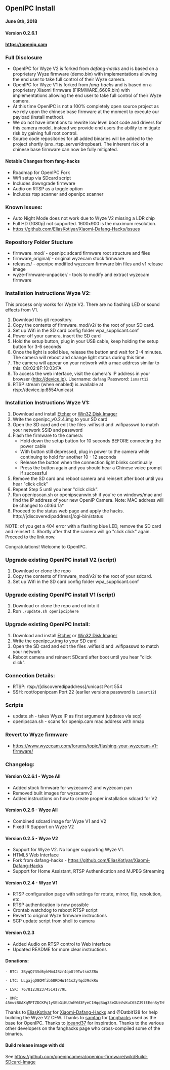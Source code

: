 ## OpenIPC Install ##    

#### June 8th, 2018 ####

#### Version 0.2.6.1

#### https://openip.cam ####


### Full Disclosure ###

- OpenIPC for Wyze V2 is forked from _dafang-hacks_ and is based on a proprietary Wyze firmware (demo.bin) with implementations allowing the end user to take full control of their Wyze camera.
- OpenIPC for Wyze V1 is forked from _fang-hacks_ and is based on a proprietary Xiaomi firmware (FIRMWARE_660R.bin) with implementations allowing the end user to take full control of their Wyze camera.
- At this time OpenIPC is not a 100% completely open source project as we rely upon the chinese base firmware at the moment to execute our payload (install method).
- We do not have intentions to rewrite low level boot code and drivers for this camera model, instead we provide end users the ability to mitigate risk by gaining full root control.
- Source code repositories for all added binaries will be added to the project shortly (snx_rtsp_server/dropbear). The inherent risk of a chinese base firmware can now be fully mitigated.

#### Notable Changes from fang-hacks ####
  - Roadmap for OpenIPC Fork
  - Wifi setup via SDcard script
  - Includes downgrade firmware
  - Audio on RTSP as a toggle option
  - Includes rtsp scanner and openipc scanner

### Known Issues: ###
- Auto Night Mode does not work due to Wyze V2 missing a LDR chip
- Full HD (1080p) not supported. 1600x900 is the maximum resolution.
- https://github.com/EliasKotlyar/Xiaomi-Dafang-Hacks/issues

### Repository Folder Stucture ###
  - firmware_mod/ - openipc sdcard firmware root structure and files
  - firmware_original/ - original wyzecam stock firmware
  - releases/ - openipc modified wyzecam firmware bin files and v1 release image
  - wyze-firmware-unpacker/ - tools to modify and extract wyzecam firmware

### Installation Instructions Wyze V2: ###

This process only works for Wyze V2. There are no flashing LED or sound effects from V1.

1. Download this git repository.
2. Copy the contents of firmware_mod/v2/ to the root of your SD card.
3. Set up Wifi in the SD card config folder wpa_supplicant.conf
4. Power off your camera, insert the SD card
5. Hold the setup button, plug in your USB cable, keep holding the setup button for 3-6 seconds
6. Once the light is solid blue, release the button and wait for 3-4 minutes. The camera will reboot and change light status during this time.
7. The camera will appear on your network with a mac address similar to this: C8:02:8F:10:03:FA
8. To access the web interface, visit the camera's IP address in your browser (http://device.ip). Username: `dafang` Password: `ismart12`
9. RTSP stream (when enabled) is available at rtsp://device.ip:8554/unicast

### Installation Instructions Wyze V1: ###

1. Download and install [Etcher](https://etcher.io) or [Win32 Disk Imager](https://sourceforge.net/projects/win32diskimager/)
2. Write the openipc_v0.2.4.img to your SD card
3. Open the SD card and edit the files .wifissid and .wifipasswd to match your network SSID and password
4. Flash the firmware to the camera:
    - Hold down the setup button for 10 seconds BEFORE connecting the power cable
    - With button still depressed, plug in power to the camera while continuing to hold for another 10 - 12 seconds
    - Release the button when the connection light blinks continually
    - Press the button again and you should hear a Chinese voice prompt if successful
5. Remove the SD card and reboot camera and reinsert after boot until you hear "click click"
6. Repeat Step 5 until you hear "click click".
7. Run openipscan.sh or openipscanwin.sh if you're on windows/mac and find the IP address of your new OpenIP Camera. Note: MAC address will be changed to c0:6d:1a*
8. Proceed to the status web page and apply the hacks. http://[discoveredipaddress]/cgi-bin/status 

NOTE: of you get a 404 error with a flashing blue LED, remove the SD card and reinsert it. Shortly after thst the camera will go "click click" again. Proceed to the link now.

Congratulations! Welcome to OpenIPC.

### Upgrade existing OpenIPC install V2 (script) ###

1. Download or clone the repo
2. Copy the contents of firmware_mod/v2/ to the root of your sdcard.
3. Set up Wifi in the SD card config folder wpa_supplicant.conf

### Upgrade existing OpenIPC install V1 (script) ###

1. Download or clone the repo and cd into it
2. Run `./update.sh openipciphere`

### Upgrade existing OpenIPC Install: ###

1. Download and install [Etcher](https://etcher.io) or [Win32 Disk Imager](https://sourceforge.net/projects/win32diskimager/)
2. Write the openipc_v<version>.img to your SD card
3. Open the SD card and edit the files .wifissid and .wifipasswd to match your network
4. Reboot camera and reinsert SDcard after boot until you hear "click click".

### Connection Details: ###

  - RTSP: rtsp://[discoveredipaddress]/unicast Port 554
  - SSH: root/openipcam Port 22 (earlier versions password is `ismart12`)

### Scripts ###

  - update.sh - takes Wyze IP as first argument (updates via scp)
  - openipscan.sh - scans for openip.cam mac address with nmap

### Revert to Wyze firmware ###

  - https://www.wyzecam.com/forums/topic/flashing-your-wyzecam-v1-firmware/

### Changelog: ###

#### Version 0.2.6.1 - Wyze All ####
  - Added stock firmware for wyzecamv2 and wyzecam pan
  - Removed built images for wyzecamv2
  - Added instructions on how to create proper installation sdcard for V2

#### Version 0.2.6 - Wyze All ####
  - Combined sdcard image for Wyze V1 and V2
  - Fixed IR Support on Wyze V2

#### Version 0.2.5 - Wyze V2 ####
  - Support for Wyze V2. No longer supporting Wyze V1.
  - HTML5 Web Interface
  - Fork from dafang-hacks - https://github.com/EliasKotlyar/Xiaomi-Dafang-Hacks
  - Support for Home Assistant, RTSP Authentication and MJPEG Streaming

#### Version 0.2.4 - Wyze V1 ####
  - RTSP configuration page with settings for rotate, mirror, flip, resolution, etc.
  - RTSP authentication is now possible
  - Crontab watchdog to reboot RTSP script
  - Revert to original Wyze firmware instructions
  - SCP update script from shell to camera

#### Version 0.2.3 ####
  - Added Audio on RTSP control to Web interface
  - Updated README for more clear instructions

#### Donations: ####

    - BTC: 3ByqQ73Sd6ykMm4JBzr4qoUt9Twtsm2ZBu

    - LTC: LLgajqD8QMfib58RDHu141sZy4qdJ9skRu

    - LSK: 7678123823745141779L

    - XMR: 45mwzBGAXqMPTZDCKPq1ySEbGiKUJohWd3FyeC1HqqBag33eXUeVsKuC65ZJ9ttEenSyTHf7kzRvCSoUtvx3sqkoJPVNRKg

Thanks to [EliasKotlyar](https://github.com/EliasKotlyar) for [Xiaomi-Dafang-Hacks](https://github.com/EliasKotlyar/Xiaomi-Dafang-Hacks) and @Datbit128 for help building the Wyze V2 CFW. 
Thanks to [samtap](https://github.com/samtap/) for [fanghacks](https://github.com/samtap/fanghacks) used as the base for OpenIPC. Thanks to [joeand37](https://github.com/joeand37) for inspiration. Thanks to the various other developers on the fanghacks page who cross-compiled some of the binaries.

#### Build release image with dd ####
See https://github.com/openipcamera/openipc-firmware/wiki/Build-SDcard-Image
